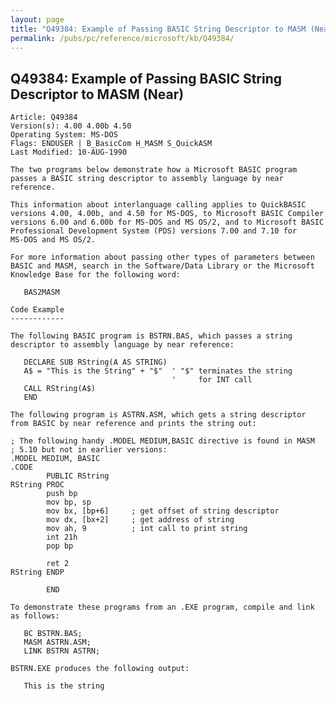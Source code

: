 ```yaml
---
layout: page
title: "Q49384: Example of Passing BASIC String Descriptor to MASM (Near)"
permalink: /pubs/pc/reference/microsoft/kb/Q49384/
---
```


## Q49384: Example of Passing BASIC String Descriptor to MASM (Near)

	Article: Q49384
	Version(s): 4.00 4.00b 4.50
	Operating System: MS-DOS
	Flags: ENDUSER | B_BasicCom H_MASM S_QuickASM
	Last Modified: 10-AUG-1990
	
	The two programs below demonstrate how a Microsoft BASIC program
	passes a BASIC string descriptor to assembly language by near
	reference.
	
	This information about interlanguage calling applies to QuickBASIC
	versions 4.00, 4.00b, and 4.50 for MS-DOS, to Microsoft BASIC Compiler
	versions 6.00 and 6.00b for MS-DOS and MS OS/2, and to Microsoft BASIC
	Professional Development System (PDS) versions 7.00 and 7.10 for
	MS-DOS and MS OS/2.
	
	For more information about passing other types of parameters between
	BASIC and MASM, search in the Software/Data Library or the Microsoft
	Knowledge Base for the following word:
	
	   BAS2MASM
	
	Code Example
	------------
	
	The following BASIC program is BSTRN.BAS, which passes a string
	descriptor to assembly language by near reference:
	
	   DECLARE SUB RString(A AS STRING)
	   A$ = "This is the String" + "$"  ' "$" terminates the string
	                                    '     for INT call
	   CALL RString(A$)
	   END
	
	The following program is ASTRN.ASM, which gets a string descriptor
	from BASIC by near reference and prints the string out:
	
	; The following handy .MODEL MEDIUM,BASIC directive is found in MASM
	; 5.10 but not in earlier versions:
	.MODEL MEDIUM, BASIC
	.CODE
	        PUBLIC RString
	RString PROC
	        push bp
	        mov bp, sp
	        mov bx, [bp+6]     ; get offset of string descriptor
	        mov dx, [bx+2]     ; get address of string
	        mov ah, 9          ; int call to print string
	        int 21h
	        pop bp
	
	        ret 2
	RString ENDP
	
	        END
	
	To demonstrate these programs from an .EXE program, compile and link
	as follows:
	
	   BC BSTRN.BAS;
	   MASM ASTRN.ASM;
	   LINK BSTRN ASTRN;
	
	BSTRN.EXE produces the following output:
	
	   This is the string
